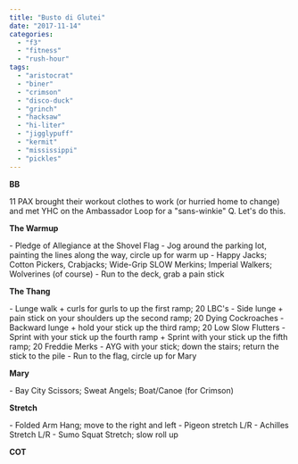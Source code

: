 ```yaml
---
title: "Busto di Glutei"
date: "2017-11-14"
categories: 
  - "f3"
  - "fitness"
  - "rush-hour"
tags: 
  - "aristocrat"
  - "biner"
  - "crimson"
  - "disco-duck"
  - "grinch"
  - "hacksaw"
  - "hi-liter"
  - "jigglypuff"
  - "kermit"
  - "mississippi"
  - "pickles"
---
```


**BB**

11 PAX brought their workout clothes to work (or hurried home to change) and met YHC on the Ambassador Loop for a "sans-winkie" Q. Let's do this.

**The Warmup**

\- Pledge of Allegiance at the Shovel Flag - Jog around the parking lot, painting the lines along the way, circle up for warm up - Happy Jacks; Cotton Pickers, Crabjacks; Wide-Grip SLOW Merkins; Imperial Walkers; Wolverines (of course) - Run to the deck, grab a pain stick

**The Thang**

\- Lunge walk + curls for gurls to up the first ramp; 20 LBC's - Side lunge + pain stick on your shoulders up the second ramp; 20 Dying Cockroaches - Backward lunge + hold your stick up the third ramp; 20 Low Slow Flutters - Sprint with your stick up the fourth ramp + Sprint with your stick up the fifth ramp; 20 Freddie Merks - AYG with your stick; down the stairs; return the stick to the pile - Run to the flag, circle up for Mary

**Mary**

\- Bay City Scissors; Sweat Angels; Boat/Canoe (for Crimson)

**Stretch**

\- Folded Arm Hang; move to the right and left - Pigeon stretch L/R - Achilles Stretch L/R - Sumo Squat Stretch; slow roll up

**COT**
